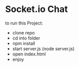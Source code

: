 # Socket.io Chat

to run this Project:

- clone repo
- cd into folder
- npm install
- start server.js (node server.js)
- open index.html
- enjoy


